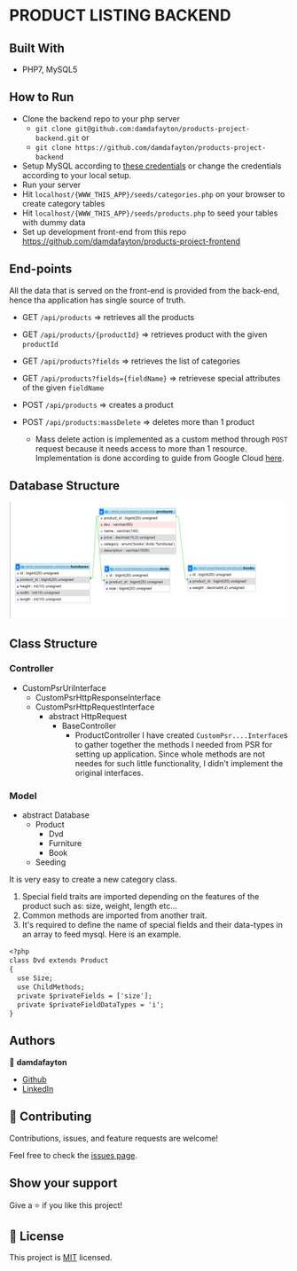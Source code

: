 # PRODUCT LISTING BACKEND

## Built With

- PHP7, MySQL5

## How to Run

- Clone the backend repo to your php server
  - `git clone git@github.com:damdafayton/products-project-backend.git` or
  - `git clone https://github.com/damdafayton/products-project-backend`
- Setup MySQL according to [these credentials](/src/config/configuration.php) or change the credentials according to your local setup.
- Run your server
- Hit `localhost/{WWW_THIS_APP}/seeds/categories.php` on your browser to create category tables
- Hit `localhost/{WWW_THIS_APP}/seeds/products.php` to seed your tables with dummy data
- Set up development front-end from this repo https://github.com/damdafayton/products-project-frontend

## End-points

All the data that is served on the front-end is provided from the back-end, hence tha application has single source of truth.

- GET `/api/products` => retrieves all the products
- GET `/api/products/{productId}` => retrieves product with the given `productId`
- GET `/api/products?fields` => retrieves the list of categories
- GET `/api/products?fields={fieldName}` => retrievese special attributes of the given `fieldName`

- POST `/api/products` => creates a product
- POST `/api/products:massDelete` => deletes more than 1 product
  - Mass delete action is implemented as a custom method through `POST` request because it needs access to more than 1 resource. Implementation is done according to guide from Google Cloud [here](https://cloud.google.com/apis/design/custom_methods).

## Database Structure

![database-schema](/db.png)

## Class Structure

### Controller
- CustomPsrUriInterface
  - CustomPsrHttpResponseInterface
  - CustomPsrHttpRequestInterface
    - abstract HttpRequest
      - BaseController
        - ProductController
I have created `CustomPsr....Interface`s to gather together the methods I needed from PSR for setting up application. Since whole methods are not needes for such little functionality, I didn't implement the original interfaces.

### Model
- abstract Database
  - Product
    - Dvd
    - Furniture
    - Book
  - Seeding

It is very easy to create a new category class.
1) Special field traits are imported depending on the features of the product such as: size, weight, length etc...
2) Common methods are imported from another trait.
3) It's required to define the name of special fields and their data-types in an array to feed mysql.
Here is an example.
```
<?php
class Dvd extends Product
{
  use Size;
  use ChildMethods;
  private $privateFields = ['size'];
  private $privateFieldDataTypes = 'i';
}
```

## Authors

👤 **damdafayton**

- [Github](https://github.com/damdafayton)
- [LinkedIn](https://linkedin.com/in/damdafayton)

## 🤝 Contributing

Contributions, issues, and feature requests are welcome!

Feel free to check the [issues page](../../issues/).

## Show your support

Give a ⭐️ if you like this project!

## 📝 License

This project is [MIT](./MIT.md) licensed.
